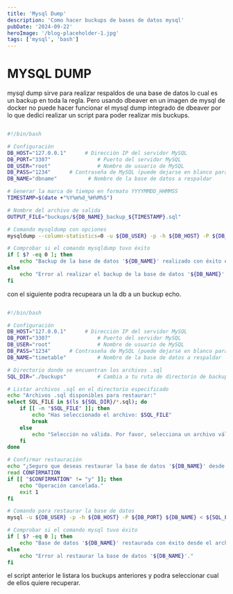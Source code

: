 ```yaml
---
title: 'Mysql Dump'
description: 'Como hacer buckups de bases de datos mysql'
pubDate: '2024-09-22'
heroImage: '/blog-placeholder-1.jpg'
tags: ['mysql', 'bash']
---
```


# MYSQL DUMP

mysql dump sirve para realizar respaldos de una base de datos lo cual es un backup en toda la regla.
Pero usando dbeaver en un imagen de mysql de docker no puede hacer funcionar el mysql dump integrado de dbeaver por lo que dedici realizar un script para poder realizar mis buckups.

```bash

#!/bin/bash

# Configuración
DB_HOST="127.0.0.1"      # Dirección IP del servidor MySQL
DB_PORT="3307"               # Puerto del servidor MySQL
DB_USER="root"               # Nombre de usuario de MySQL
DB_PASS="1234"      # Contraseña de MySQL (puede dejarse en blanco para que se solicite interactivamente)
DB_NAME="dbname"          # Nombre de la base de datos a respaldar

# Generar la marca de tiempo en formato YYYYMMDD_HHMMSS
TIMESTAMP=$(date +"%Y%m%d_%H%M%S")

# Nombre del archivo de salida
OUTPUT_FILE="buckups/${DB_NAME}_backup_${TIMESTAMP}.sql"

# Comando mysqldump con opciones
mysqldump --column-statistics=0 -u ${DB_USER} -p -h ${DB_HOST} -P ${DB_PORT} ${DB_NAME} > ${OUTPUT_FILE}

# Comprobar si el comando mysqldump tuvo éxito
if [ $? -eq 0 ]; then
    echo "Backup de la base de datos '${DB_NAME}' realizado con éxito en el archivo '${OUTPUT_FILE}'."
else
    echo "Error al realizar el backup de la base de datos '${DB_NAME}'."
fi

```

con el siguiente podra recupeara un la db a un buckup echo.

```bash

#!/bin/bash

# Configuración
DB_HOST="127.0.0.1"      # Dirección IP del servidor MySQL
DB_PORT="3307"               # Puerto del servidor MySQL
DB_USER="root"               # Nombre de usuario de MySQL
DB_PASS="1234"      # Contraseña de MySQL (puede dejarse en blanco para que se solicite interactivamente)
DB_NAME="timetable"          # Nombre de la base de datos a respaldar

# Directorio donde se encuentran los archivos .sql
SQL_DIR="./buckups"          # Cambia a tu ruta de directorio de backups

# Listar archivos .sql en el directorio especificado
echo "Archivos .sql disponibles para restaurar:"
select SQL_FILE in $(ls ${SQL_DIR}/*.sql); do
    if [[ -n "$SQL_FILE" ]]; then
        echo "Has seleccionado el archivo: $SQL_FILE"
        break
    else
        echo "Selección no válida. Por favor, selecciona un archivo válido."
    fi
done

# Confirmar restauración
echo "¿Seguro que deseas restaurar la base de datos '${DB_NAME}' desde '$SQL_FILE'? (y/n)"
read CONFIRMATION
if [[ "$CONFIRMATION" != "y" ]]; then
    echo "Operación cancelada."
    exit 1
fi

# Comando para restaurar la base de datos
mysql -u ${DB_USER} -p -h ${DB_HOST} -P ${DB_PORT} ${DB_NAME} < ${SQL_FILE}

# Comprobar si el comando mysql tuvo éxito
if [ $? -eq 0 ]; then
    echo "Base de datos '${DB_NAME}' restaurada con éxito desde el archivo '${SQL_FILE}'."
else
    echo "Error al restaurar la base de datos '${DB_NAME}'."
fi

```

el script anterior le listara los buckups anteriores y podra seleccionar cual de ellos quiere recuperar.
